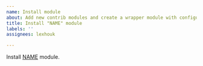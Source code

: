 ```yaml
---
name: Install module
about: Add new contrib modules and create a wrapper module with configuration and integrating code for them.
title: Install "NAME" module
labels: ''
assignees: lexhouk

---
```


Install [NAME](https://www.drupal.org/project/KEY) module.
